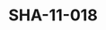 ---
pid: SHA-11-018
title: SHA-11-018
language: ar
collection: شرحبيل احمد
original_label: 
rights: شرحبيل احمد
location_of_original: شرحبيل احمد
photographer_or_studio: 
scanned_from: photograph 12.3 by 16.5
_date: '1966'
location: الخرطوم
description: استقبال فرقة هرامبي مع زعيم الازهري
additional_notes: 
permission_display: 'yes'
on_server: 'no'
on_website: 'no'
permalink: /archive/ar/sha-11-018.html
layout: photo-page
---